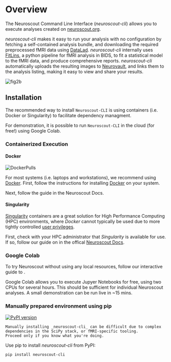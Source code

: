 # Overview

The Neuroscout Command Line Interface (_neuroscout-cli_) allows you to execute analyses created on [neuroscout.org](https://neuroscout.org).

_neuroscout-cli_ makes it easy to run your analysis with no configuration by fetching a self-contained analysis bundle, and downloading the required preprocessed fMRI data using [DataLad](https://www.datalad.org/). _neuroscout-cli_ internally uses [FitLins](https://github.com/poldracklab/fitlins), a python pipeline for fMRI analysis in BIDS, to fit a statistical model to the fMRI data, and produce comprehensive reports. _neuroscout-cli_ automatically uploads the resulting images to [Neurovault](https://www.neurovault.org/), and links them to the analysis listing, making it easy to view and share your results.

![fig2b](static/images/Figure2b.png)

## Installation

The recommended way to install `Neuroscout-CLI` is using containers (i.e. Docker or Singularity) to facilitate dependency managment.

For demonstration, it is possible to run `Neuroscout-CLI` in the cloud (for free!) using Google Colab.

### Containerized Execution

#### Docker

![DockerPulls](https://img.shields.io/docker/pulls/neuroscout/neuroscout-cli.svg)

For most systems (i.e. laptops and workstations), we recommend using [Docker](https://www.docker.com/resources/what-container). 
First, follow the instructions for installing [Docker](https://docs.docker.com/engine/install/) on your system.

Next, follow the [](docker.md) guide in the Neuroscout Docs.

#### Singularity

[Singularity](https://sylabs.io/singularity/) containers are a great solution for High Performance Computing (HPC) environments, where _Docker_ cannot typically be used due to more tightly controlled [user privileges](https://researchcomputing.princeton.edu/support/knowledge-base/singularity).

First, check with your HPC administrator that _Singularity_ is available for use. If so, follow our guide on [](singularity.md) in the offical [Neuroscout Docs](https://neuroscout.org/docs).

### Google Colab

To try Neuroscout without using any local resources, follow our interactive guide to [](Neuroscout_CLI_Colab_Demo.ipynb).

Google Colab allows you to execute Jupyer Notebooks for free, using two CPUs for several hours. This should be sufficient for individual Neuroscout analyses. A small demonstration can be run live in ~15 mins. 

### Manually prepared environment using pip

[![PyPI version](https://badge.fury.io/py/neuroscout_cli.svg)](https://badge.fury.io/py/neuroscout_cli)

```{admonition} Danger
Manually installing _neuroscout-cli_ can be difficult due to complex dependencies in the SciPy stack, or fMRI-specific tooling. 
Proceed only if you know what you're doing.
```
Use pip to install _neuroscout-cli_ from PyPI:

    pip install neuroscout-cli